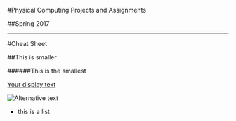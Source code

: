 #Physical Computing Projects and Assignments

##Spring 2017

----------------------------------------------------

#Cheat Sheet

##This is smaller

######This is the smallest

[Your display text](link-goes-here.com)

![Alternative text](link-to-your-image.jpg)

* this is a list
